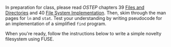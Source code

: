 In preparation for class, please read _OSTEP_ chapters 39 [Files and Directories][ostep-c39] and 40 [File System Implementation][ostep-c40]. Then, skim through the man pages for `ln` and `stat`. Test your understanding by writing pseudocode for an implementation of a simplified `find` program.

When you're ready, follow the instructions below to write a simple novelty filesystem using FUSE.

[ostep-c39]:http://pages.cs.wisc.edu/~remzi/OSTEP/file-intro.pdf
[ostep-c40]:http://pages.cs.wisc.edu/~remzi/OSTEP/file-implementation.pdf
